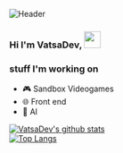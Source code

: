![Header]([./github-header-image.png](https://raw.githubusercontent.com/VatsaDev/VatsaDev/main/github-header-image.png))
### Hi I'm VatsaDev, <img src="https://raw.githubusercontent.com/MartinHeinz/MartinHeinz/master/wave.gif" width="30px"> <br>

### stuff I'm working on
- 🎮 Sandbox Videogames
- 🌐 Front end
- 🤖 AI



 [![VatsaDev's github stats](https://github-readme-stats.vercel.app/api?username=VatsaDev&show_icons=true&theme=monokai)](https://github.com/anuraghazra/github-readme-stats) <br>
 [![Top Langs](https://github-readme-stats.vercel.app/api/top-langs/?username=VatsaDev&theme=monokai&langs_count=10&layout=compact)](https://github.com/anuraghazra/github-readme-stats) <br>
